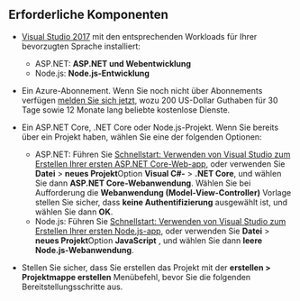## <a name="prerequisites"></a>Erforderliche Komponenten

* [Visual Studio 2017](https://visualstudio.microsoft.com/downloads/?utm_medium=microsoft&utm_source=docs.microsoft.com&utm_campaign=button+cta&utm_content=download+vs2017) mit den entsprechenden Workloads für Ihrer bevorzugten Sprache installiert:
  * ASP.NET: **ASP.NET und Webentwicklung**
  * Node.js: **Node.js-Entwicklung**

* Ein Azure-Abonnement. Wenn Sie noch nicht über Abonnements verfügen [melden Sie sich jetzt](https://azure.microsoft.com/free/?ref=microsoft.com&utm_source=microsoft.com&utm_medium=doc&utm_campaign=visualstudio), wozu 200 US-Dollar Guthaben für 30 Tage sowie 12 Monate lang beliebte kostenlose Dienste.

* Ein ASP.NET Core, .NET Core oder Node.js-Projekt. Wenn Sie bereits über ein Projekt haben, wählen Sie eine der folgenden Optionen:
  * ASP.NET: Führen Sie [Schnellstart: Verwenden von Visual Studio zum Erstellen Ihrer ersten ASP.NET Core-Web-app](../../ide/quickstart-aspnet-core.md), oder verwenden Sie **Datei** > **neues Projekt**Option  **Visual C#-** > **.NET Core**, und wählen Sie dann **ASP.NET Core-Webanwendung**. Wählen Sie bei Aufforderung die **Webanwendung (Model-View-Controller)** Vorlage stellen Sie sicher, dass **keine Authentifizierung** ausgewählt ist, und wählen Sie dann **OK**.
  * Node.js: Führen Sie [Schnellstart: Verwenden von Visual Studio zum Erstellen Ihrer ersten Node.js-app](../../ide/quickstart-nodejs.md), oder verwenden Sie **Datei** > **neues Projekt**Option **JavaScript** , und wählen Sie dann **leere Node.js-Webanwendung**.

* Stellen Sie sicher, dass Sie erstellen das Projekt mit der **erstellen > Projektmappe erstellen** Menübefehl, bevor Sie die folgenden Bereitstellungsschritte aus.